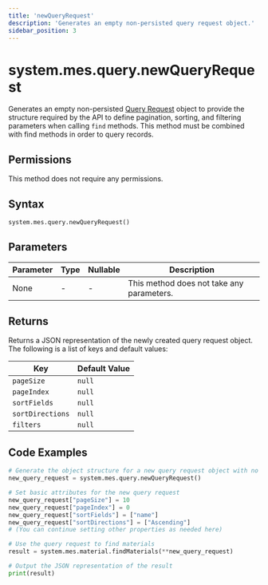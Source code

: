 ```yaml
---
title: 'newQueryRequest'
description: 'Generates an empty non-persisted query request object.'
sidebar_position: 3
---
```


# system.mes.query.newQueryRequest

Generates an empty non-persisted [Query Request](./new-query-request) object to provide the structure required by the API
to define pagination, sorting, and filtering parameters when calling `find` methods. This method must be combined with find methods in order to query records.

## Permissions

This method does not require any permissions.

## Syntax

```python
system.mes.query.newQueryRequest()
```

## Parameters

| Parameter | Type | Nullable | Description                               |
| --------- | ---- | -------- | ----------------------------------------- |
| None      | -    | -        | This method does not take any parameters. |

## Returns

Returns a JSON representation of the newly created query request object. The following is a list of keys and default values:

| Key              | Default Value |
| ---------------- | ------------- |
| `pageSize`       | `null`        |
| `pageIndex`      | `null`        |
| `sortFields`     | `null`        |
| `sortDirections` | `null`        |
| `filters`        | `null`        |

## Code Examples

```python
# Generate the object structure for a new query request object with no initial arguments
new_query_request = system.mes.query.newQueryRequest()

# Set basic attributes for the new query request
new_query_request["pageSize"] = 10
new_query_request["pageIndex"] = 0
new_query_request["sortFields"] = ["name"]
new_query_request["sortDirections"] = ["Ascending"]
# (You can continue setting other properties as needed here)

# Use the query request to find materials
result = system.mes.material.findMaterials(**new_query_request)

# Output the JSON representation of the result
print(result)
```
